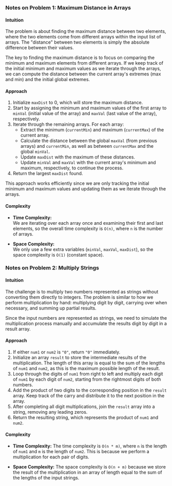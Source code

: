 ### **Notes on Problem 1: Maximum Distance in Arrays**

#### **Intuition**
The problem is about finding the maximum distance between two elements, where the two elements come from different arrays within the input list of arrays. The "distance" between two elements is simply the absolute difference between their values.

The key to finding the maximum distance is to focus on comparing the minimum and maximum elements from different arrays. If we keep track of the initial minimum and maximum values as we iterate through the arrays, we can compute the distance between the current array's extremes (max and min) and the initial global extremes.

#### **Approach**
1. Initialize `maxDist` to 0, which will store the maximum distance.
2. Start by assigning the minimum and maximum values of the first array to `minVal` (initial value of the array) and `maxVal` (last value of the array), respectively.
3. Iterate through the remaining arrays. For each array:
   - Extract the minimum (`currentMin`) and maximum (`currentMax`) of the current array.
   - Calculate the distance between the global `maxVal` (from previous arrays) and `currentMin`, as well as between `currentMax` and the global `minVal`.
   - Update `maxDist` with the maximum of these distances.
   - Update `minVal` and `maxVal` with the current array's minimum and maximum, respectively, to continue the process.
4. Return the largest `maxDist` found.

This approach works efficiently since we are only tracking the initial minimum and maximum values and updating them as we iterate through the arrays.

#### **Complexity**

- **Time Complexity:**  
  We are iterating over each array once and examining their first and last elements, so the overall time complexity is `O(n)`, where `n` is the number of arrays.

- **Space Complexity:**  
  We only use a few extra variables (`minVal`, `maxVal`, `maxDist`), so the space complexity is `O(1)` (constant space).

### **Notes on Problem 2: Multiply Strings**

#### **Intuition**
The challenge is to multiply two numbers represented as strings without converting them directly to integers. The problem is similar to how we perform multiplication by hand: multiplying digit by digit, carrying over when necessary, and summing up partial results.

Since the input numbers are represented as strings, we need to simulate the multiplication process manually and accumulate the results digit by digit in a result array.

#### **Approach**
1. If either `num1` or `num2` is `"0"`, return `"0"` immediately.
2. Initialize an array `result` to store the intermediate results of the multiplication. The length of this array is equal to the sum of the lengths of `num1` and `num2`, as this is the maximum possible length of the result.
3. Loop through the digits of `num1` from right to left and multiply each digit of `num1` by each digit of `num2`, starting from the rightmost digits of both numbers.
4. Add the product of two digits to the corresponding position in the `result` array. Keep track of the carry and distribute it to the next position in the array.
5. After completing all digit multiplications, join the `result` array into a string, removing any leading zeros.
6. Return the resulting string, which represents the product of `num1` and `num2`.

#### **Complexity**

- **Time Complexity:**
  The time complexity is `O(n * m)`, where `n` is the length of `num1` and `m` is the length of `num2`. This is because we perform a multiplication for each pair of digits.

- **Space Complexity:**
  The space complexity is `O(n + m)` because we store the result of the multiplication in an array of length equal to the sum of the lengths of the input strings.
